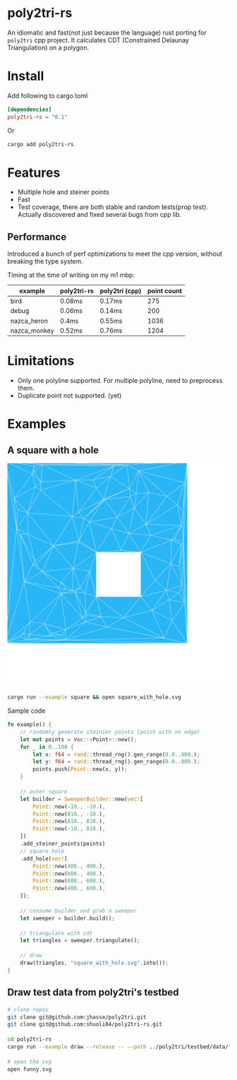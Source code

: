 # poly2tri-rs

An idiomatic and fast(not just because the language) rust porting for `poly2tri` cpp project. It calculates CDT (Constrained Delaunay Triangulation) on a polygon.

# Install

Add following to cargo.toml
```toml
[dependencies]
poly2tri-rs = "0.1"
```

Or

```bash
cargo add poly2tri-rs
```

# Features

* Multiple hole and steiner points
* Fast
* Test coverage, there are both stable and random tests(prop test). Actually discovered and fixed several bugs from cpp lib.

## Performance
Introduced a bunch of perf optimizations to meet the cpp version, without
breaking the type system.

Timing at the time of writing on my m1 mbp:

|  example     |  poly2tri-rs  |  poly2tri (cpp) |  point count |
| --------     |  ------------ |  -------------- |  ----------- |
|  bird        |   0.08ms      |    0.17ms       |  275         |
|  debug       |   0.06ms       |    0.14ms       |  200         |
|  nazca_heron |   0.4ms      |    0.55ms       |  1036        |
|  nazca_monkey |  0.52ms      |    0.76ms       |  1204        |

# Limitations

* Only one polyline supported. For multiple polyline, need to preprocess them.
* Duplicate point not supported. (yet)

# Examples

## A square with a hole

![Picture](https://raw.githubusercontent.com/shuoli84/assets/main/square_with_hole.svg)

```bash
cargo run --example square && open square_with_hole.svg
```

Sample code

``` rust
fn example() {
    // randomly generate steinier points (point with no edge)
    let mut points = Vec::<Point>::new();
    for _ in 0..100 {
        let x: f64 = rand::thread_rng().gen_range(0.0..800.);
        let y: f64 = rand::thread_rng().gen_range(0.0..800.);
        points.push(Point::new(x, y));
    }

    // outer square
    let builder = SweeperBuilder::new(vec![
        Point::new(-10., -10.),
        Point::new(810., -10.),
        Point::new(810., 810.),
        Point::new(-10., 810.),
    ])
    .add_steiner_points(points)
    // square hole
    .add_hole(vec![
        Point::new(400., 400.),
        Point::new(600., 400.),
        Point::new(600., 600.),
        Point::new(400., 600.),
    ]);

    // consume builder and grab a sweeper
    let sweeper = builder.build();

    // triangulate with cdt
    let triangles = sweeper.triangulate();

    // draw
    draw(triangles, "square_with_hole.svg".into());
}
```

## Draw test data from poly2tri's testbed

```bash
# clone repos
git clone git@github.com:jhasse/poly2tri.git
git clone git@github.com:shuoli84/poly2tri-rs.git

cd poly2tri-rs
cargo run --example draw --release -- --path ../poly2tri/testbed/data/funny.dat --output funny.svg 

# open the svg
open funny.svg
```
